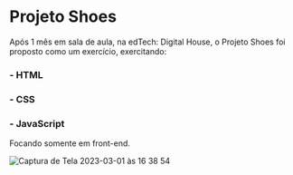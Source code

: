 # Projeto Shoes

Após 1 mês em sala de aula, na edTech: Digital House, o Projeto Shoes foi proposto como um exercício, exercitando:

### - HTML
### - CSS
### - JavaScript

Focando somente em front-end.

![Captura de Tela 2023-03-01 às 16 38 54](https://user-images.githubusercontent.com/113199352/222246466-482c5ef8-ff2f-42b3-b7e3-c4abb2e61d16.png)


